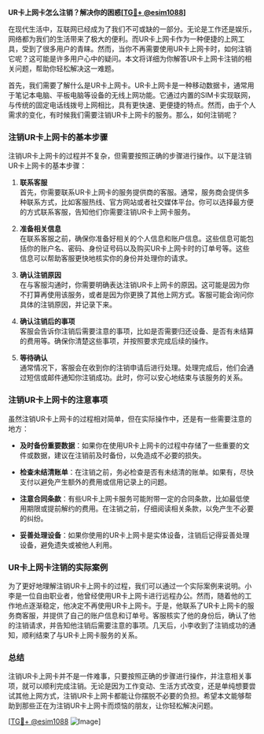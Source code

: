 **UR卡上网卡怎么注销？解决你的困惑[[TG💪+ @esim1088](https://t.me/s/esim1088)]**

在现代生活中，互联网已经成为了我们不可或缺的一部分。无论是工作还是娱乐，网络都为我们的生活带来了极大的便利。而UR卡上网卡作为一种便捷的上网工具，受到了很多用户的青睐。然而，当你不再需要使用UR卡上网卡时，如何注销它呢？这可能是许多用户心中的疑问。本文将详细为你解答UR卡上网卡注销的相关问题，帮助你轻松解决这一难题。

首先，我们需要了解什么是UR卡上网卡。UR卡上网卡是一种移动数据卡，通常用于笔记本电脑、平板电脑等设备的无线上网功能。它通过内置的SIM卡实现联网，与传统的固定电话线拨号上网相比，具有更快速、更便捷的特点。然而，由于个人需求的变化，有时候我们需要注销UR卡上网卡的服务。那么，如何注销呢？

### 注销UR卡上网卡的基本步骤

注销UR卡上网卡的过程并不复杂，但需要按照正确的步骤进行操作。以下是注销UR卡上网卡的基本步骤：

1. **联系客服**  
   首先，你需要联系UR卡上网卡的服务提供商的客服。通常，服务商会提供多种联系方式，比如客服热线、官方网站或者社交媒体平台。你可以选择最方便的方式联系客服，告知他们你需要注销UR卡上网卡服务。

2. **准备相关信息**  
   在联系客服之前，确保你准备好相关的个人信息和账户信息。这些信息可能包括你的账户名、密码、身份证号码以及购买UR卡上网卡时的订单号等。这些信息可以帮助客服更快地核实你的身份并处理你的请求。

3. **确认注销原因**  
   在与客服沟通时，你需要明确表达注销UR卡上网卡的原因。这可能是因为你不打算再使用该服务，或者是因为你更换了其他上网方式。客服可能会询问你具体的注销原因，并记录下来。

4. **确认注销后的事项**  
   客服会告诉你注销后需要注意的事项，比如是否需要归还设备、是否有未结算的费用等。确保你清楚这些事项，并按照要求完成后续的操作。

5. **等待确认**  
   通常情况下，客服会在收到你的注销申请后进行处理。处理完成后，他们会通过短信或邮件通知你注销成功。此时，你可以安心地结束与该服务的关系。

### 注销UR卡上网卡的注意事项

虽然注销UR卡上网卡的过程相对简单，但在实际操作中，还是有一些需要注意的地方：

- **及时备份重要数据**：如果你在使用UR卡上网卡的过程中存储了一些重要的文件或数据，建议在注销前及时备份，以免造成不必要的损失。
  
- **检查未结清账单**：在注销之前，务必检查是否有未结清的账单。如果有，尽快支付以避免产生额外的费用或信用记录上的问题。

- **注意合同条款**：有些UR卡上网卡服务可能附带一定的合同条款，比如最低使用期限或提前解约的费用。在注销之前，仔细阅读相关条款，以免产生不必要的纠纷。

- **妥善处理设备**：如果你使用的UR卡上网卡是实体设备，注销后记得妥善处理设备，避免遗失或被他人利用。

### UR卡上网卡注销的实际案例

为了更好地理解注销UR卡上网卡的过程，我们可以通过一个实际案例来说明。小李是一位自由职业者，他曾经使用UR卡上网卡进行远程办公。然而，随着他的工作地点逐渐稳定，他决定不再使用UR卡上网卡。于是，他联系了UR卡上网卡的服务商客服，并提供了自己的账户信息和订单号。客服核实了他的身份后，确认了他的注销请求，并告知他注销后需要注意的事项。几天后，小李收到了注销成功的通知，顺利结束了与UR卡上网卡服务的关系。

### 总结

注销UR卡上网卡并不是一件难事，只要按照正确的步骤进行操作，并注意相关事项，就可以顺利完成注销。无论是因为工作变动、生活方式改变，还是单纯想要尝试其他上网方式，注销UR卡上网卡都能让你摆脱不必要的负担。希望本文能够帮助到那些正在为注销UR卡上网卡而烦恼的朋友，让你轻松解决问题。

[[TG💪+ @esim1088](https://t.me/s/esim1088) ![Image](https://i.postimg.cc/4NQfJmqS/Snipaste-2025-05-13-00-14-12.png)]